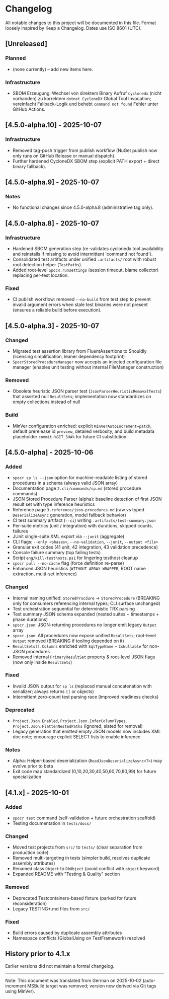 # Changelog

All notable changes to this project will be documented in this file.
Format loosely inspired by Keep a Changelog. Dates use ISO 8601 (UTC).

## [Unreleased]

### Planned
- (none currently) – add new items here.
### Infrastructure
- SBOM Erzeugung: Wechsel von direktem Binary Aufruf `cyclonedx` (nicht vorhanden) zu korrektem `dotnet CycloneDX` Global Tool Invocation; vereinfacht Fallback-Logik und behebt `command not found` Fehler unter GitHub Actions.

## [4.5.0-alpha.10] - 2025-10-07

### Infrastructure
- Removed tag-push trigger from publish workflow (NuGet publish now only runs on GitHub Release or manual dispatch).
- Further hardened CycloneDX SBOM step (explicit PATH export + direct binary fallback).

## [4.5.0-alpha.9] - 2025-10-07

### Notes
- No functional changes since 4.5.0-alpha.8 (administrative tag only).

## [4.5.0-alpha.8] - 2025-10-07

### Infrastructure
- Hardened SBOM generation step (re-validates cyclonedx tool availability and reinstalls if missing to avoid intermittent 'command not found').
- Consolidated test artifacts under unified `.artifacts/` root with robust root detection helper (`TestPaths`).
- Added root-level `SpocR.runsettings` (session timeout, blame collector) replacing per-test location.

### Fixed
- CI publish workflow: removed `--no-build` from test step to prevent invalid argument errors when stale test binaries were not present (ensures a reliable build before execution).

## [4.5.0-alpha.3] - 2025-10-07

### Changed
- Migrated test assertion library from FluentAssertions to Shouldly (licensing simplification, leaner dependency footprint)
- `SpocrStoredProcedureManager` now accepts an injected configuration file manager (enables unit testing without internal FileManager construction)

### Removed
- Obsolete heuristic JSON parser test (`JsonParserHeuristicRemovalTests`) that asserted null `ResultSets`; implementation now standardizes on empty collections instead of null

### Build
- MinVer configuration enriched: explicit `MinVerAutoIncrement=patch`, default prerelease id `preview`, detailed verbosity, and build metadata placeholder `commit-%GIT_SHA%` for future CI substitution.

## [4.5.0-alpha] - 2025-10-06

### Added
- `spocr sp ls --json` option for machine-readable listing of stored procedures in a schema (always valid JSON array)
- Documentation page `2.cli/commands/sp.md` (stored procedure commands)
- JSON Stored Procedure Parser (alpha): baseline detection of first JSON result set with type inference heuristics
- Reference page `3.reference/json-procedures.md` (raw vs typed `DeserializeAsync` generation, model fallback behavior)
- CI test summary artifact (`--ci`) writing `.artifacts/test-summary.json`
- Per-suite metrics (unit / integration) with durations, skipped counts, failures
- JUnit single-suite XML export via `--junit` (aggregate)
- CLI flags: `--only <phases>`, `--no-validation`, `--junit`, `--output <file>`
- Granular exit codes (41 unit, 42 integration, 43 validation precedence)
- Console failure summary (top failing tests)
- Script `eng/kill-testhosts.ps1` for lingering testhost cleanup
- `spocr pull --no-cache` flag (force definition re-parse)
- Enhanced JSON heuristics (`WITHOUT ARRAY WRAPPER`, ROOT name extraction, multi-set inference)

### Changed
- Internal naming unified: `StoredProcdure` → `StoredProcedure` (BREAKING only for consumers referencing internal types; CLI surface unchanged)
- Test orchestration sequential for deterministic TRX parsing
- Test summary JSON schema expanded (nested suites + timestamps + phase durations)
- `spocr.json`: JSON-returning procedures no longer emit legacy `Output` array
- `spocr.json`: All procedures now expose unified `ResultSets`; root-level `Output` removed (BREAKING if tooling depended on it)
- `ResultSets[].Columns` enriched with `SqlTypeName` + `IsNullable` for non-JSON procedures
- Removed internal `PrimaryResultSet` property & root-level JSON flags (now only inside `ResultSets`)

### Fixed
- Invalid JSON output for `sp ls` (replaced manual concatenation with serializer; always returns `[]` or objects)
- Intermittent zero-count test parsing race (improved readiness checks)

### Deprecated
- `Project.Json.Enabled`, `Project.Json.InferColumnTypes`, `Project.Json.FlattenNestedPaths` (ignored; slated for removal)
- Legacy generation that emitted empty JSON models now includes XML doc note; encourage explicit SELECT lists to enable inference

### Notes
- Alpha: Helper-based deserialization (`ReadJsonDeserializeAsync<T>`) may evolve prior to beta
- Exit code map standardized (0,10,20,30,40,50,60,70,80,99) for future specialization

## [4.1.x] - 2025-10-01

### Added

- `spocr test` command (self-validation + future orchestration scaffold)
- Testing documentation in `tests/docs/`

### Changed

- Moved test projects from `src/` to `tests/` (clear separation from production code)
- Removed multi-targeting in tests (simpler build, resolves duplicate assembly attributes)
- Renamed class `Object` to `DbObject` (avoid conflict with `object` keyword)
- Expanded README with "Testing & Quality" section

### Removed

- Deprecated Testcontainers-based fixture (parked for future reconsideration)
- Legacy TESTING\*.md files from `src/`

### Fixed

- Build errors caused by duplicate assembly attributes
- Namespace conflicts (GlobalUsing on TestFramework) resolved

## History prior to 4.1.x

Earlier versions did not maintain a formal changelog.

---

Note: This document was translated from German on 2025-10-02 (auto-increment MSBuild target was removed; version now derived via Git tags using MinVer).
